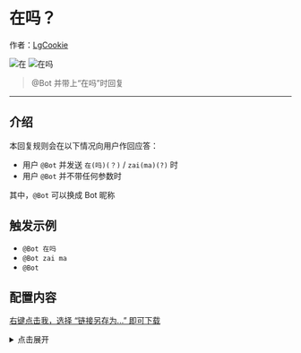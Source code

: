 <!-- markdownlint-disable -->
# 在吗？

作者：[LgCookie](https://lgc2333.top)

![在](https://img.shields.io/badge/-在-brightgreen?style=flat-square) ![在吗](https://img.shields.io/badge/-在吗-brightgreen?style=flat-square)

> @Bot 并带上“在吗”时回复

<hr />

<!-- markdownlint-disable MD041 -->

## 介绍

本回复规则会在以下情况向用户作回应答：

- 用户 `@Bot` 并发送 `在(吗)(？)` / `zai(ma)(?)` 时
- 用户 `@Bot` 并不带任何参数时

其中，`@Bot` 可以换成 Bot 昵称

## 触发示例

- `@Bot 在吗`
- `@Bot zai ma`
- `@Bot`


## 配置内容

[右键点击我，选择 “链接另存为...” 即可下载](https://autoreply.lgc2333.top/replies/are_you_here/reply.yml)

<details>
<summary>点击展开</summary>

```yml
- matches:
    # @Bot 在/在吗/zai ma
    - match: '^(，|,)?\s*(在吗?|zai(\s*ma)?)\s*(？|\?)?$'
      type: regex
      to_me: true

    # 只 @Bot 不带任何文本
    - match: ''
      type: full
      to_me: true
      allow_plaintext: false

  replies:
    - '{at}在哦~'
    - '{at}有什么事吗？'
    - '{at}需要帮助吗？'
    - '{at}来了！'

```
</details>
